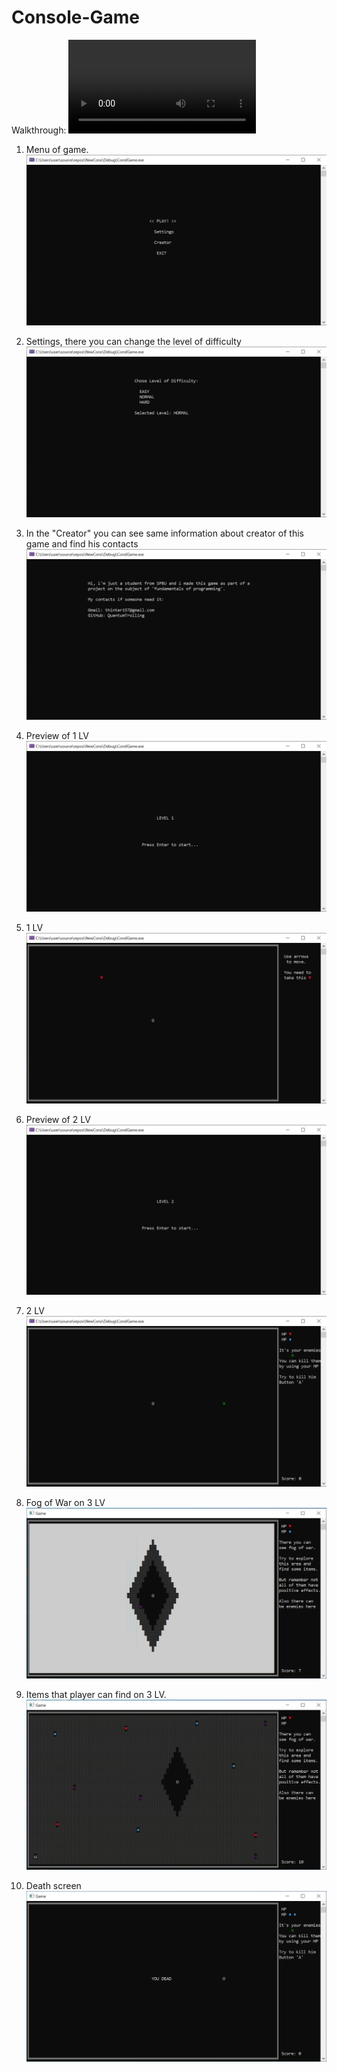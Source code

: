 # Console-Game

Walkthrough:
![](Video/GameShort2.mp4)

1. Menu of game.
![](Screens/Menu.png)

2. Settings, there you can change the level of difficulty
![](Screens/settings.png) 

3. In the "Creator" you can see same information about creator of this game and find his contacts
![](Screens/About.png)

4. Preview of 1 LV
![](Screens/1LVst.png)

5. 1 LV
![](Screens/1LV.png)

6. Preview of 2 LV
![](Screens/2LVst.png)

7. 2 LV
![](Screens/2LV.png)

8. Fog of War on 3 LV
![](Screens/fog2.png)

9. Items that player can find on 3 LV.
![](Screens/fog3.png)

10. Death screen
![](Screens/Death.png)
